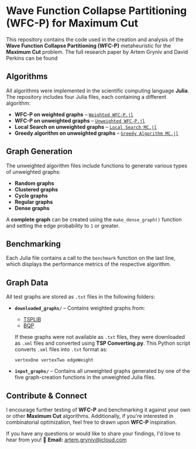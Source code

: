 # Wave Function Collapse Partitioning (WFC-P) for Maximum Cut

This repository contains the code used in the creation and analysis of the **Wave Function Collapse Partitioning (WFC-P)** metaheuristic for the **Maximum Cut** problem. The full research paper by Artem Gryniv and David Perkins can be found 

## Algorithms

All algorithms were implemented in the scientific computing language **Julia**. The repository includes four Julia files, each containing a different algorithm:

- **WFC-P on weighted graphs** – [`Weighted WFC-P.jl`](https://github.com/ArtemGryniv/Wave-Function-Collapse-Partitioning/blob/322002d73a3dd7b12f5f0102ec4251224bf5983e/Weighted%20WFC-P.jl)
- **WFC-P on unweighted graphs** – [`Unweighted WFC-P.jl`](https://github.com/ArtemGryniv/Wave-Function-Collapse-Partitioning/blob/322002d73a3dd7b12f5f0102ec4251224bf5983e/Unweighted%20WFC-P.jl)
- **Local Search on unweighted graphs** – [`Local Search MC.jl`](https://github.com/ArtemGryniv/Wave-Function-Collapse-Partitioning/blob/322002d73a3dd7b12f5f0102ec4251224bf5983e/Local%20Search%20MC.jl)
- **Greedy algorithm on unweighted graphs** – [`Greedy Algorithm MC.jl`](https://github.com/ArtemGryniv/Wave-Function-Collapse-Partitioning/blob/322002d73a3dd7b12f5f0102ec4251224bf5983e/Greedy%20Algorithm%20MC.jl)

## Graph Generation

The unweighted algorithm files include functions to generate various types of unweighted graphs:
- **Random graphs**
- **Clustered graphs**
- **Cycle graphs**
- **Regular graphs**
- **Dense graphs**

A **complete graph** can be created using the `make_dense_graph()` function and setting the edge probability to `1` or greater.

## Benchmarking

Each Julia file contains a call to the `benchmark` function on the last line, which displays the performance metrics of the respective algorithm.

## Graph Data

All test graphs are stored as `.txt` files in the following folders:

- **`downloaded_graphs/`** – Contains weighted graphs from:
  - [TSPLIB](http://comopt.ifi.uni-heidelberg.de/software/TSPLIB95/XML-TSPLIB/instances/)
  - [BQP](http://bqp.cs.uni-bonn.de/library/html/instances.html)

  If these graphs were not available as `.txt` files, they were downloaded as `.xml` files and converted using **TSP Converting.py**. This Python script converts `.xml` files into `.txt` format as:
  ```
  vertexOne vertexTwo edgeWeight
  ```

- **`input_graphs/`** – Contains all unweighted graphs generated by one of the five graph-creation functions in the unweighted Julia files.

## Contribute & Connect

I encourage further testing of **WFC-P** and benchmarking it against your own or other **Maximum Cut** algorithms. Additionally, if you're interested in combinatorial optimization, feel free to drawn upon **WFC-P** inspiration.

If you have any questions or would like to share your findings, I'd love to hear from you!
📧 **Email:** [artem.gryniv@icloud.com](mailto:artem.gryniv@icloud.com)
